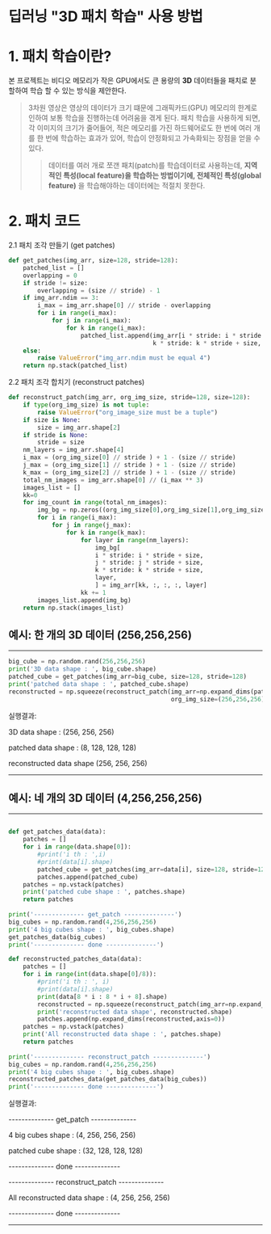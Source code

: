딥러닝 "3D 패치 학습" 사용 방법
 ====================
 # 1. 패치 학습이란?
  본 프로젝트는 비디오 메모리가 작은 GPU에서도 큰 용량의 __3D__ 데이터들을 패치로 분할하여 학습 할 수 있는 방식을 제안한다.
 
 > 3차원 영상은 영상의 데이터가 크기 떄문에 그래픽카드(GPU) 메모리의 한계로 인하여 보통 학습을 진행하는데 어려움을 겪게 된다. 패치 학습을 사용하게 되면, 각 이미지의 크기가 줄어들어, 적은 메모리를 가진 하드웨어로도 한 번에 여러 개를 한 번에 학습하는 효과가 있어, 학습이 안정화되고 가속화되는 장점을 얻을 수 있다.
 > > 데이터를 여러 개로 쪼갠 패치(patch)를 학습데이터로 사용하는데, __지역적인 특성(local feature)을 학습하는 방법이기에, 전체적인 특성(global feature)__ 을 학습해야하는 데이터에는 적절치 못한다.

# 2. 패치 코드
2.1 패치 조각 만들기 (get patches)
``` python
def get_patches(img_arr, size=128, stride=128):
    patched_list = []
    overlapping = 0
    if stride != size:
        overlapping = (size // stride) - 1
    if img_arr.ndim == 3:
        i_max = img_arr.shape[0] // stride - overlapping
        for i in range(i_max):
            for j in range(i_max):
                for k in range(i_max):
                    patched_list.append(img_arr[i * stride: i * stride + size, j * stride: j * stride + size,
                                        k * stride: k * stride + size, ])
    else:
        raise ValueError("img_arr.ndim must be equal 4")
    return np.stack(patched_list)
```

2.2 패치 조각 합치기 (reconstruct patches)
``` python
def reconstruct_patch(img_arr, org_img_size, stride=128, size=128):
    if type(org_img_size) is not tuple:
        raise ValueError("org_image_size must be a tuple")
    if size is None:
        size = img_arr.shape[2]
    if stride is None:
        stride = size
    nm_layers = img_arr.shape[4]
    i_max = (org_img_size[0] // stride ) + 1 - (size // stride)
    j_max = (org_img_size[1] // stride ) + 1 - (size // stride)
    k_max = (org_img_size[2] // stride ) + 1 - (size // stride)
    total_nm_images = img_arr.shape[0] // (i_max ** 3)
    images_list = []
    kk=0
    for img_count in range(total_nm_images):
        img_bg = np.zeros((org_img_size[0],org_img_size[1],org_img_size[2],nm_layers), dtype=img_arr[0].dtype)
        for i in range(i_max):
            for j in range(j_max):
                for k in range(k_max):
                    for layer in range(nm_layers):
                        img_bg[
                        i * stride: i * stride + size,
                        j * stride: j * stride + size,
                        k * stride: k * stride + size,
                        layer,
                        ] = img_arr[kk, :, :, :, layer]
                    kk += 1
        images_list.append(img_bg)
    return np.stack(images_list)
```

## 예시: 한 개의 3D 데이터 (256,256,256)
---
``` python
big_cube = np.random.rand(256,256,256)
print('3D data shape : ', big_cube.shape)
patched_cube = get_patches(img_arr=big_cube, size=128, stride=128)
print('patched data shape : ', patched_cube.shape)
reconstructed = np.squeeze(reconstruct_patch(img_arr=np.expand_dims(patched_cube,axis=-1),
                                             org_img_size=(256,256,256), stride=128))print('reconstructed data shape', reconstructed.shape)
```
실행결과: 

3D data shape :  (256, 256, 256)

patched data shape :  (8, 128, 128, 128)

reconstructed data shape (256, 256, 256)

---

## 예시: 네 개의 3D 데이터 (4,256,256,256)
---
``` python

def get_patches_data(data):
    patches = []
    for i in range(data.shape[0]):
        #print('i th : ',i)
        #print(data[i].shape)
        patched_cube = get_patches(img_arr=data[i], size=128, stride=128)
        patches.append(patched_cube)
    patches = np.vstack(patches)
    print('patched cube shape : ', patches.shape)
    return patches
    
print('-------------- get_patch --------------')
big_cubes = np.random.rand(4,256,256,256)
print('4 big cubes shape : ', big_cubes.shape)
get_patches_data(big_cubes)
print('-------------- done --------------')

def reconstructed_patches_data(data):
    patches = []
    for i in range(int(data.shape[0]/8)):
        #print('i th : ', i)
        #print(data[i].shape)
        print(data[8 * i : 8 * i + 8].shape)
        reconstructed = np.squeeze(reconstruct_patch(img_arr=np.expand_dims(data[8 * i : 8 * i + 8],axis=-1),                                                   org_img_size=(256,256,256), stride=128))
        print('reconstructed data shape', reconstructed.shape)
        patches.append(np.expand_dims(reconstructed,axis=0))
    patches = np.vstack(patches)
    print('All reconstructed data shape : ', patches.shape)
    return patches
    
print('-------------- reconstruct_patch --------------')
big_cubes = np.random.rand(4,256,256,256)
print('4 big cubes shape : ', big_cubes.shape)
reconstructed_patches_data(get_patches_data(big_cubes))
print('-------------- done --------------')

```
실행결과: 

-------------- get_patch --------------

4 big cubes shape :  (4, 256, 256, 256)

patched cube shape :  (32, 128, 128, 128)

-------------- done --------------

-------------- reconstruct_patch --------------

All reconstructed data shape :  (4, 256, 256, 256)

-------------- done --------------  

---
